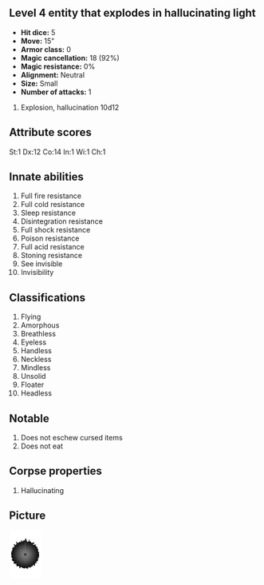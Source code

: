 ## Level 4 entity that explodes in hallucinating light

- **Hit dice:** 5
- **Move:** 15"
- **Armor class:** 0
- **Magic cancellation:** 18 (92%)
- **Magic resistance:** 0%
- **Alignment:** Neutral
- **Size:** Small
- **Number of attacks:** 1
1. Explosion, hallucination 10d12

## Attribute scores

St:1 Dx:12 Co:14 In:1 Wi:1 Ch:1

## Innate abilities

1. Full fire resistance
2. Full cold resistance
3. Sleep resistance
4. Disintegration resistance
5. Full shock resistance
6. Poison resistance
7. Full acid resistance
8. Stoning resistance
9. See invisible
10. Invisibility

## Classifications

1. Flying
2. Amorphous
3. Breathless
4. Eyeless
5. Handless
6. Neckless
7. Mindless
8. Unsolid
9. Floater
10. Headless

## Notable

1. Does not eschew cursed items
2. Does not eat

## Corpse properties

1. Hallucinating

## Picture

![Black light](https://github.com/hyvanmielenpelit/GnollHackTileSet/blob/main/Monsters/black_light/black_light.png?raw=true)
